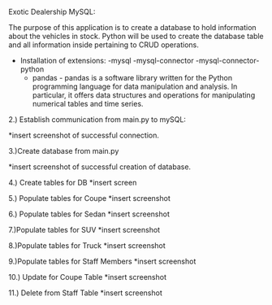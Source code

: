 Exotic Dealership MySQL:

The purpose of this application is to create a database to hold information about the vehicles in stock.
Python will be used to create the database table and all information inside pertaining to CRUD
operations.

- Installation of extensions:
    -mysql
    -mysql-connector
    -mysql-connector-python
    - pandas - pandas is a software library written for the Python
    programming language
    for data manipulation and analysis. In particular, it offers
    data structures and operations for
    manipulating numerical tables and time series.

2.) Establish communication from main.py to mySQL:

*insert screenshot of successful connection.

3.)Create database from main.py

*insert screenshot of successful creation of database.

4.) Create tables for DB
*insert screen 

5.) Populate tables for Coupe
*insert screenshot

6.) Populate tables for Sedan
*insert screenshot


7.)Populate tables for SUV
*insert screenshot

8.)Populate tables for Truck
*insert screenshot

9.)Populate tables for Staff Members
*insert screenshot

10.) Update for Coupe Table
*insert screenshot

11.) Delete from Staff Table
*insert screenshot